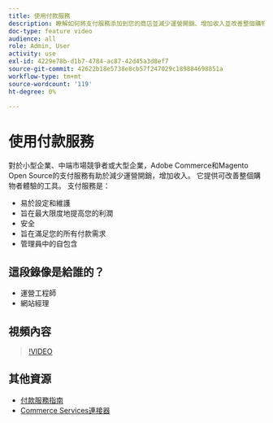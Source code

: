 ```yaml
---
title: 使用付款服務
description: 瞭解如何將支付服務添加到您的商店並減少運營開銷、增加收入並改善整個購物者體驗。
doc-type: feature video
audience: all
role: Admin, User
activity: use
exl-id: 4229e78b-d1b7-4784-ac87-42d45a3d8ef7
source-git-commit: 42622b18e5738e8cb57f247029c189884698851a
workflow-type: tm+mt
source-wordcount: '119'
ht-degree: 0%

---
```


# 使用付款服務

對於小型企業、中端市場競爭者或大型企業，Adobe Commerce和Magento Open Source的支付服務有助於減少運營開銷，增加收入。 它提供可改善整個購物者體驗的工具。 支付服務是：

- 易於設定和維護
- 旨在最大限度地提高您的利潤
- 安全
- 旨在滿足您的所有付款需求
- 管理員中的自包含

## 這段錄像是給誰的？

- 運營工程師
- 網站經理

## 視頻內容

>[!VIDEO](https://video.tv.adobe.com/v/343990?quality=12&learn=on)

## 其他資源

- [付款服務指南](https://experienceleague.adobe.com/docs/commerce-merchant-services/payment-services/guide-overview.html)
- [Commerce Services連接器](https://experienceleague.adobe.com/docs/commerce-merchant-services/user-guides/integration-services/saas.html)

